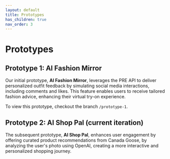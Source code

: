 ```yaml
---
layout: default
title: Prototypes
has_children: true
nav_order: 3
---
```


# Prototypes

## Prototype 1: AI Fashion Mirror
Our initial prototype, **AI Fashion Mirror**, leverages the PRE API to deliver personalized outfit feedback by simulating social media interactions, including comments and likes. This feature enables users to receive tailored fashion advice, enhancing their virtual try-on experience.

To view this prototype, checkout the branch `/prototype-1`.

## Prototype 2: AI Shop Pal (current iteration)
The subsequent prototype, **AI Shop Pal**, enhances user engagement by offering curated product recommendations from Canada Goose, by analyzing the user's photo using OpenAI, creating a more interactive and personalized shopping journey.

